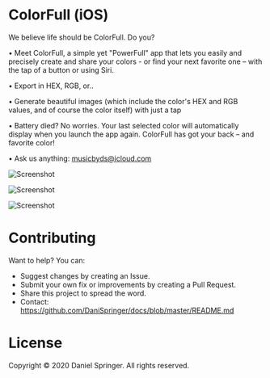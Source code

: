 # ColorFull (iOS)
We believe life should be ColorFull. Do you?

• Meet ColorFull, a simple yet "PowerFull" app that lets you easily and precisely create and share your colors - or find your next favorite one – with the tap of a button or using Siri.

• Export in HEX, RGB, or..

• Generate beautiful images (which include the color's HEX and RGB values, and of course the color itself) with just a tap

• Battery died? No worries. Your last selected color will automatically display when you launch the app again. ColorFull has got your back – and favorite color!


• Ask us anything: musicbyds@icloud.com

![Screenshot](https://raw.githubusercontent.com/DaniSpringer/colorfull/master/s/s1.png)

![Screenshot](https://raw.githubusercontent.com/DaniSpringer/colorfull/master/s/s2.png)

![Screenshot](https://raw.githubusercontent.com/DaniSpringer/colorfull/master/s/s3.png)



# Contributing
Want to help? You can:
- Suggest changes by creating an Issue.
- Submit your own fix or improvements by creating a Pull Request.
- Share this project to spread the word.
- Contact: https://github.com/DaniSpringer/docs/blob/master/README.md

# License
Copyright © 2020 Daniel Springer. All rights reserved.
